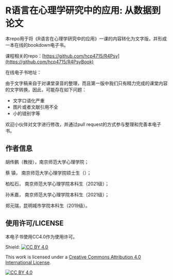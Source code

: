 # R语言在心理学研究中的应用: 从数据到论文

本repo用于将《R语言在心理学研究中的应用》一课的内容转化为文字版，并形成一本在线的bookdown电子书。

课程相关的repo：[https://github.com/hcp4715/R4Psy](https://github.com/hcp4715/R4PsyBook)

在线电子书地址：

由于文字稿来自于对课堂录音的整理，而且第一版中我们只有精力完成的课堂内容的文字转换，因此，可能存在如下问题：

-   文字口语化严重
-   图片或者文献引用不全
-   小的错别字等

欢迎小伙伴对文字进行修改，并通过pull request的方式参与整理和完善本电子书。

## 作者信息

胡传鹏（教授），南京师范大学心理学院；

蔡 镇， 南京师范大学心理学院硕士生（）；

柏松石， 南京师范大学心理学院本科生（2021级）；

孙禾嘉， 南京师范大学心理学院本科生（2021级）；

郑元瑞，昆明城市学院本科生（2019级）。

## 使用许可/LICENSE

本电子书使用CC4.0作为使用许可。

Shield: [![CC BY 4.0](https://img.shields.io/badge/License-CC%20BY%204.0-lightgrey.svg)](http://creativecommons.org/licenses/by/4.0/)

This work is licensed under a [Creative Commons Attribution 4.0 International License](http://creativecommons.org/licenses/by/4.0/).

[![CC BY 4.0](https://i.creativecommons.org/l/by/4.0/88x31.png)](http://creativecommons.org/licenses/by/4.0/)
